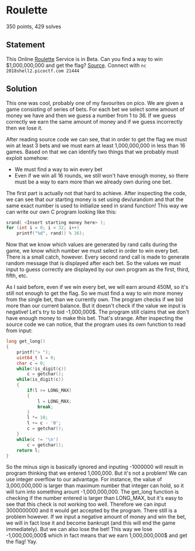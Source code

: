 Roulette
========

350 points, 429 solves

Statement
---------
This Online [Roulette](https://2018shell2.picoctf.com/static/46f10459dc84c1b88b62ab8740afdb19/roulette) Service is in Beta. 
Can you find a way to win $1,000,000,000 and get the flag? [Source](https://2018shell2.picoctf.com/static/46f10459dc84c1b88b62ab8740afdb19/roulette.c).
Connect with ```nc 2018shell2.picoctf.com 21444```

Solution
--------

This one was cool, probably one of my favourites on pico. We are given a game consisting of series of bets. For each bet we select some amount of money we have and then we guess a number from 1 to 36. If we guess correctly we earn the same amount of money and if we guess incorrectly then we lose it.

After reading source code we can see, that in order to get the flag we must win at least 3 bets and we must earn at least 1,000,000,000 in less than 16 games. Based on that we can identify two things that we probably must exploit somehow:

* We must find a way to win every bet
* Even if we win all 16 rounds, we still won't have enough money, so there must be a way to earn more than we already own during one bet.

The first part is actually not that hard to achieve. After inspecting the code, we can see that our starting money is set using dev/urandom and that the same exact number is used to initialize seed in srand function! This way we can write our own C program looking like this:
```c
srand( <Insert starting money here> );
for (int i = 0; i < 32; i++)
	printf("%d", rand() % 36);
```

Now that we know which values are generated by rand calls during the game, we know which number we must select in order to win every bet. There is a small catch, however. Every second rand call is made to generate random message that is displayed after each bet. So the values we must input to guess correctly are displayed by our own program as the first, third, fifth, etc.

As I said before, even if we win every bet, we will earn around 450M, so it's still not enough to get the flag. So we must find a way to win more money from the single bet, than we currently own. The program checks if we bid more than our current balance. But it doesn't check if the value we input is negative! Let's try to bid -1,000,000$. The program still claims that we don't have enough money to make this bet. That's strange. After inspecting the source code we can notice, that the program uses its own function to read from input:
```c
long get_long() 
{
    printf("> ");
    uint64_t l = 0;
    char c = 0;
    while(!is_digit(c))
        c = getchar();
    while(is_digit(c)) 
	{
	    if(l >= LONG_MAX) 
	    {
	        l = LONG_MAX;
	        break;
	    }
	    l *= 10;
	    l += c - '0';
	    c = getchar();
    }
    while(c != '\n')
        c = getchar();
    return l;
}
```
So the minus sign is basically ignored and inputing -1000000 will result in program thinking that we entered 1,000,000. But it's not a problem! We can use integer overflow to our advantage. For instance, the value of 3,000,000,000 is larger than maximum number that integer can hold, so it will turn into something arount -1,000,000,000. The get_long function is checking if the number entered is larger than LONG_MAX, but it's easy to see that this check is not working too well. Therefore we can input 3000000000 and it would get accepted by the program. There still is a problem however. If we input a negative amount of money and win the bet, we will in fact lose it and become bankrupt (and this will end the game immediately). But we can also lose the bet! This way we lose -1,000,000,000$ which in fact means that we earn 1,000,000,000$ and get the flag! Yay.

